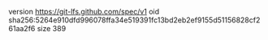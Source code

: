version https://git-lfs.github.com/spec/v1
oid sha256:5264e910dfd996078ffa34e519391fc13bd2eb2ef9155d51156828cf261aa2f6
size 389
